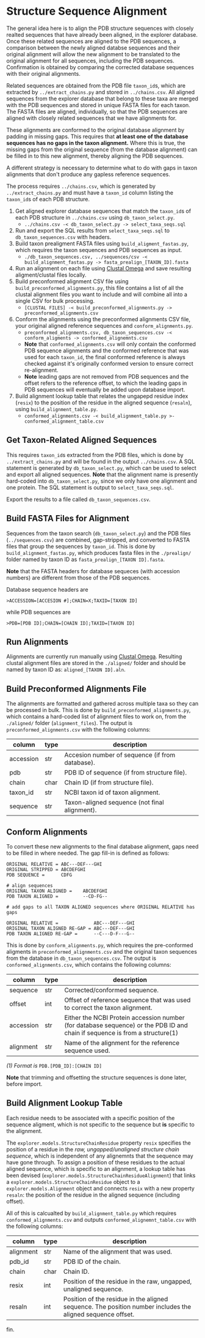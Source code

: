 # Structure Sequence Alignment
The general idea here is to align the PDB structure sequences with closely realted sequences that have already been aligned, in the explorer database. Once these related sequences are aligned to the PDB sequences, a comparison between the newly aligned databse sequences and their original alignment will allow the new alignment to be translated to the original alignment for all sequences, including the PDB sequences. Confirmation is obtained by comparing the corrected database sequences with their original alignments.

Related sequences are obtained from the PDB file `taxon_id`s, which are extracted by `../extract_chains.py` and stored in `../chains.csv`. All aligned sequences from the explorer database that belong to these taxa are merged with the PDB sequences and stored in unique FASTA files for each taxon. The FASTA files are aligned, individually, so that the PDB sequences are aligned with closely related sequences that we have alignments for.

These alignments are conformed to the original database alignment by padding in missing gaps. This requires that **at least one of the database sequences has no gaps in the taxon alignment.** Where this is true, the missing gaps from the original sequence (from the database alignment) can be filled in to this new alignment, thereby aligning the PDB sequences.

A different strategy is necessary to determine what to do with gaps in taxon alignments that don't produce any gapless reference sequences.

The process requires `../chains.csv`, which is generated by `../extract_chains.py` and must have a `taxon_id` column listing the `taxon_id`s of each PDB structure.

1. Get aligned explorer database sequences that match the `taxon_id`s of each PDB structure in `../chains.csv` using `db_taxon_select.py`.
    * `../chains.csv -< db_taxon_select.py -> select_taxa_seqs.sql`
2. Run and export the SQL results from `select_taxa_seqs.sql` to `db_taxon_sequences.csv` with headers.
3. Build taxon prealigment FASTA files using `build_aligment_fastas.py`, which requires the taxon sequences and PDB sequences as input.
    * `./db_taxon_sequences.csv, ../sequences/csv -< build_alignment_fastas.py -> fasta_prealign_[TAXON_ID].fasta`
4. Run an alignment on each file using [Clustal Omega](https://www.ebi.ac.uk/Tools/msa/clustalo/) and save resulting aligment/clustal files locally.
5. Build preconformed alignment CSV file using `build_preconformed_alignments.py`, this file contains a list of all the clustal alignment files you want to include and will combine all into a single CSV for bulk processing.
    * `[CLUSTAL FILES] -< build_preconformed_alignments.py -> preconformed_alignments.csv`
6. Conform the alignments using the preconformed alignments CSV file, your original aligned reference sequences and `conform_alignments.py`.
    * `preconformed_alignments.csv, db_taxon_sequences.csv -< conform_aligments -> conformed_alignemnts.csv`
    * **Note** that `conformed_alignments.csv` will only contain the conformed PDB sequence alignments and the conformed reference that was used for each `taxon_id`, the final conformed reference is always checked against it's originally conformed version to ensure correct re-alignment.
    * **Note** leading gaps are not removed from PDB sequences and the offset refers to the reference offset, to which the leading gaps in PDB sequences will eventually be added upon database import.
7. Build alignment lookup table that relates the ungapepd residue index (`resix`) to the position of the residue in the aligned sequence (`resaln`), using `build_alignment_table.py`.
    * `conformed_alignments.csv -< build_alignment_table.py >- conformed_alignment_table.csv`

## Get Taxon-Related Aligned Sequences
This requires `taxon_id`s extracted from the PDB files, which is done by `../extract_chains.py` and will be found in the output `../chains.csv`. A SQL statement is generated by `db_taxon_select.py`, which can be used to select and export all aligned sequences. **Note** that the alignment name is presently hard-coded into `db_taxon_select.py`, since we only have one alignment and one protein. The SQL statement is output to `select_taxa_seqs.sql`.

Export the results to a file called `db_taxon_sequences.csv`.

## Build FASTA Files for Alignment
Sequences from the taxon search (`db_taxon_select.py`) and the PDB files (`../sequences.csv`) are combined, gap-stripped, and converted to FASTA files that group the sequences by `taxon_id`. This is done by `build_alignment_fastas.py`, which produces fasta files in the `./prealign/` folder named by taxon ID as `fasta_prealign_[TAXON ID].fasta`.

**Note** that the FASTA headers for database sequeces (with accession numbers) are different from those of the PDB sequences.

Database sequence headers are
```
>ACCESSION=[ACCESION #];CHAIN=X;TAXID=[TAXON ID]
```

while PDB sequences are
```
>PDB=[PDB ID];CHAIN=[CHAIN ID];TAXID=[TAXON ID]
```

## Run Alignments
Alignments are currently run manually using [Clustal Omega](https://www.ebi.ac.uk/Tools/msa/clustalo/). Resulting clustal alignment files are stored in the `./aligned/` folder and should be named by taxon ID as: `aligned_[TAXON ID].aln`.

## Build Preconformed Alignments File
The alignments are formatted and gathered across multiple taxa so they can be processed in bulk. This is done by `build_preconformed_alignments.py`, which contains a hard-coded list of alignment files to work on, from the `./aligned/` folder (`alignment_files`). The output is `preconformed_alignments.csv` with the following columns:

| column | type | description |
|--------|------|-------------|
| accession         | str   | Accesion number of sequence (if from database). |
| pdb               | str   | PDB ID of sequence (if from structure file). |
| chain             | char  | Chain ID (if from structure file). |
| taxon_id          | str   | NCBI taxon id of taxon alignment. |
| sequence          | str   | Taxon-aligned sequence (not final alignment). |

## Conform Alignments
To convert these new alignments to the final database alignment, gaps need to be filled in where needed. The gap fill-in is defined as follows:

```
ORIGINAL RELATIVE = ABC---DEF---GHI
ORIGINAL STRIPPED = ABCDEFGHI
PDB SEQUENCE =      CDFG

# align sequences
ORIGINAL TAXON ALIGNED =    ABCDEFGHI
PDB TAXON ALIGNED =         --CD-FG--

# add gaps to all TAXON ALIGNED sequences where ORIGINAL RELATIVE has gaps

ORIGINAL RELATIVE =             ABC---DEF---GHI
ORIGINAL TAXON ALIGNED RE-GAP = ABC---DEF---GHI
PDB TAXON ALIGNED RE-GAP =      --C---D-F---G--
```

This is done by `conform_alignments.py`, which requires the pre-conformed aligments in `preconformed_alignments.csv` and the original taxon sequences from the database in `db_taxon_sequences.csv`. The output is `conformed_alignments.csv`, which contains the following columns:

| column | type | description |
|--------|------|-------------|
| sequence  | str   | Corrected/conformed sequence. |
| offset    | int   | Offset of reference sequence that was used to correct the taxon alignment. |
| accession | str   | Either the NCBI Protein accession number (for database sequence) or the PDB ID and chain if sequence is from a structure(1) |
| alignment | str   | Name of the alignment for the reference sequence used. |

*(1) Format is* `PDB.[PDB_ID]:[CHAIN ID]`

**Note** that trimming and offsetting the structure sequences is done later, before import.

## Build Alignment Lookup Table

Each residue needs to be associated with a specific position of the sequence aligment, which is not specific to the sequence but **is** specific to the alignment.

The `explorer.models.StructureChainResidue` property `resix` specifies the position of a residue in the *raw, ungapped/unaligned structure chain sequence*, which is independent of any alignemnts that the sequence may have gone through. To assign a position of these residues to the actual aligned sequence, which is specific to an alignment, a lookup table has been devised (`explorer.models.StructureChainResidueAlignment`) that links a `explorer.models.StructureChainResidue` object to a `explorer.models.Alignment` object and connects `resix` with a new property `resaln`: the position of the residue in the aligned sequence (including offset).

All of this is calcualted by `build_alignment_table.py` which requires `conformed_alignments.csv` and outputs `conformed_alignemnt_table.csv` with the following columns:

| column | type | description |
|--------|------|-------------|
| alignment | str   | Name of the alignment that was used. |
| pdb_id    | str   | PDB ID of the chain. |
| chain     | char  | Chain ID. |
| resix     | int   | Position of the residue in the raw, ungapped, unaligned sequence. |
| resaln    | int   | Position of the residue in the aligned sequence. The position number includes the aligned sequence offset. |


fin.
